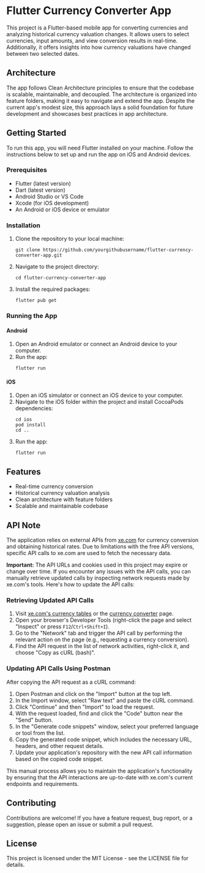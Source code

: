 # Flutter Currency Converter App

This project is a Flutter-based mobile app for converting currencies and analyzing historical currency valuation changes. It allows users to select currencies, input amounts, and view conversion results in real-time. Additionally, it offers insights into how currency valuations have changed between two selected dates.

## Architecture

The app follows Clean Architecture principles to ensure that the codebase is scalable, maintainable, and decoupled. The architecture is organized into feature folders, making it easy to navigate and extend the app. Despite the current app's modest size, this approach lays a solid foundation for future development and showcases best practices in app architecture.

## Getting Started

To run this app, you will need Flutter installed on your machine. Follow the instructions below to set up and run the app on iOS and Android devices.

### Prerequisites

- Flutter (latest version)
- Dart (latest version)
- Android Studio or VS Code
- Xcode (for iOS development)
- An Android or iOS device or emulator

### Installation

1. Clone the repository to your local machine:
    ```
    git clone https://github.com/yourgithubusername/flutter-currency-converter-app.git
    ```
2. Navigate to the project directory:
    ```
    cd flutter-currency-converter-app
    ```
3. Install the required packages:
    ```
    flutter pub get
    ```

### Running the App

#### Android

1. Open an Android emulator or connect an Android device to your computer.
2. Run the app:
    ```
    flutter run
    ```

#### iOS

1. Open an iOS simulator or connect an iOS device to your computer.
2. Navigate to the iOS folder within the project and install CocoaPods dependencies:
    ```
    cd ios
    pod install
    cd ..
    ```
3. Run the app:
    ```
    flutter run
    ```

## Features

- Real-time currency conversion
- Historical currency valuation analysis
- Clean architecture with feature folders
- Scalable and maintainable codebase

## API Note

The application relies on external APIs from [xe.com](https://www.xe.com/) for currency conversion and obtaining historical rates. Due to limitations with the free API versions, specific API calls to xe.com are used to fetch the necessary data.

**Important:** The API URLs and cookies used in this project may expire or change over time. If you encounter any issues with the API calls, you can manually retrieve updated calls by inspecting network requests made by xe.com's tools. Here's how to update the API calls:

### Retrieving Updated API Calls

1. Visit [xe.com's currency tables](https://www.xe.com/currencytables/?from=SEK&date=2023-09-07#table-section) or the [currency converter](https://www.xe.com/currencyconverter/convert/?Amount=1&From=SEK&To=EUR) page.
2. Open your browser's Developer Tools (right-click the page and select "Inspect" or press `F12`/`Ctrl+Shift+I`).
3. Go to the "Network" tab and trigger the API call by performing the relevant action on the page (e.g., requesting a currency conversion).
4. Find the API request in the list of network activities, right-click it, and choose "Copy as cURL (bash)".

### Updating API Calls Using Postman

After copying the API request as a cURL command:

1. Open Postman and click on the "Import" button at the top left.
2. In the Import window, select "Raw text" and paste the cURL command.
3. Click "Continue" and then "Import" to load the request.
4. With the request loaded, find and click the "Code" button near the "Send" button.
5. In the "Generate code snippets" window, select your preferred language or tool from the list.
6. Copy the generated code snippet, which includes the necessary URL, headers, and other request details.
7. Update your application's repository with the new API call information based on the copied code snippet.

This manual process allows you to maintain the application's functionality by ensuring that the API interactions are up-to-date with xe.com's current endpoints and requirements.

## Contributing

Contributions are welcome! If you have a feature request, bug report, or a suggestion, please open an issue or submit a pull request.

## License

This project is licensed under the MIT License - see the LICENSE file for details.
